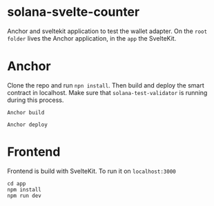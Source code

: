 # solana-svelte-counter

Anchor and sveltekit application to test the wallet adapter. On the `root folder` lives the Anchor application, in the `app` the SvelteKit.

# Anchor

Clone the repo and run `npn install`. Then build and deploy the smart contract in localhost. Make sure that `solana-test-validator` is running during this process.

```
Anchor build
```
```
Anchor deploy
```
# Frontend
Frontend is build with SvelteKit. To run it on `localhost:3000`

```
cd app
npm install
npm run dev
```




